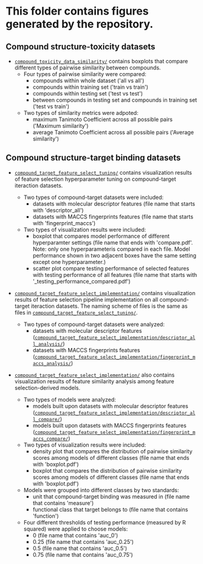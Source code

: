 # This folder contains figures generated by the repository.

## Compound structure-toxicity datasets

+ [`compound_toxicity_data_similarity/`](compound_structure_toxicity_data_similarity/) contains boxplots that compare different types of pairwise similarity between compounds.
  + Four types of pairwise similarity were compared: 
    + compounds within whole dataset ('all vs all')
    + compounds within training set ('train vs train')
    + compounds within testing set ('test vs test')
    + between compounds in testing set and compounds in training set ('test vs train')
  + Two types of similarity metrics were adpoted:
    + maximum Tanimoto Coefficient across all possible pairs ('Maximum similarity')
    + average Tanimoto Coefficient across all possible pairs ('Average similarity')

## Compound structure-target binding datasets

+ [`compound_target_feature_select_tuning/`](compound_target_feature_select_tuning/) contains visualization results of feature selection hyperparameter tuning on compound-target iteraction datasets. 
  + Two types of compound-target datasets were included:
    + datasets with molecular descriptor features (file name that starts with 'descriptor_all')
    + datasets with MACCS fingerprints features (file name that starts with 'fingerprint_maccs') 
  + Two types of visualization results were included:
    + boxplot that compares model performance of different hyperparamter settings (file name that ends with 'compare.pdf'. Note: only one hyperparameteris compared in each file. Model performance shown in two adjacent boxes have the same setting except one hyperparameter.)
    + scatter plot compare testing performance of selected features with testing performance of all features (file name that starts with '_testing_performance_compared.pdf') 

+ [`compound_target_feature_select_implementation/`](compound_target_feature_select_implementation/) contains visualization results of feature selection pipeline implementation on all compound-target iteraction datasets. The naming scheme of files is the same as files in [`compound_target_feature_select_tuning/`](compound_target_feature_select_tuning/).
  + Two types of compound-target datasets were analyzed: 
    + datasets with molecular descriptor features ([`compound_target_feature_select_implementation/descriptor_all_analysis/`](compound_target_feature_select_implementation/descriptor_all_analysis/))
    + datasets with MACCS fingerprints features ([`compound_target_feature_select_implementation/fingerprint_maccs_analysis/`](compound_target_feature_select_implementation/fingerprint_maccs_analysis/))

+ [`compound_target_feature_select_implementation/`](compound_target_feature_select_implementation/) also contains visualization results of feature similarity analysis among feature selection-derived models. 
  + Two types of models were analyzed:
    + models built upon datasets with molecular descriptor features ([`compound_target_feature_select_implementation/descriptor_all_compare/`](compound_target_feature_select_implementation/descriptor_all_compare/))
    + models built upon datasets with MACCS fingerprints features ([`compound_target_feature_select_implementation/fingerprint_maccs_compare/`](compound_target_feature_select_implementation/fingerprint_maccs_compare/))
  + Two types of visualization results were included:
    + density plot that compares the distribution of pairwise similarity scores among models of different classes (file name that ends with 'boxplot.pdf')
    + boxplot that compares the distribution of pairwise similarity scores among models of different classes (file name that ends with 'boxplot.pdf')
  + Models were grouped into different classes by two standards: 
    + unit that compound-target binding was measured in (file name that contains 'measure')
    + functional class that target belongs to (file name that contains 'function')
  + Four different thresholds of testing performance (measured by R squared) were applied to choose models:
    + 0 (file name that contains 'auc_0')
    + 0.25 (file name that contains 'auc_0.25')
    + 0.5 (file name that contains 'auc_0.5')
    + 0.75 (file name that contains 'auc_0.75')
